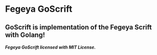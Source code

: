 #  Fegeya GoScrift

## GoScrift is implementation of the Fegeya Scrift with Golang!

##### Fegeya GoScrift licensed with MIT License.
